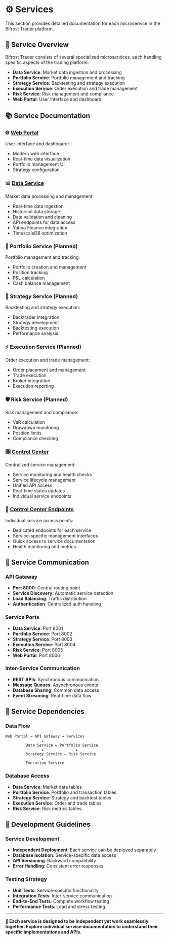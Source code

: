 # ⚙️ Services

This section provides detailed documentation for each microservice in the Bifrost Trader platform.

## 🎯 **Service Overview**

Bifrost Trader consists of several specialized microservices, each handling specific aspects of the trading platform:

- **Data Service**: Market data ingestion and processing
- **Portfolio Service**: Portfolio management and tracking
- **Strategy Service**: Backtesting and strategy execution
- **Execution Service**: Order execution and trade management
- **Risk Service**: Risk management and compliance
- **Web Portal**: User interface and dashboard

## 📚 **Service Documentation**

### **🌐 [Web Portal](web-portal.md)**
User interface and dashboard:
- Modern web interface
- Real-time data visualization
- Portfolio management UI
- Strategy configuration

### **📊 [Data Service](data-service.md)**
Market data processing and management:
- Real-time data ingestion
- Historical data storage
- Data validation and cleaning
- API endpoints for data access
- Yahoo Finance integration
- TimescaleDB optimization

### **💼 Portfolio Service** (Planned)
Portfolio management and tracking:
- Portfolio creation and management
- Position tracking
- P&L calculation
- Cash balance management

### **🧠 Strategy Service** (Planned)
Backtesting and strategy execution:
- Backtrader integration
- Strategy development
- Backtesting execution
- Performance analysis

### **⚡ Execution Service** (Planned)
Order execution and trade management:
- Order placement and management
- Trade execution
- Broker integration
- Execution reporting

### **🛡️ Risk Service** (Planned)
Risk management and compliance:
- VaR calculation
- Drawdown monitoring
- Position limits
- Compliance checking

### **🎛️ [Control Center](control-center.md)**
Centralized service management:
- Service monitoring and health checks
- Service lifecycle management
- Unified API access
- Real-time status updates
- Individual service endpoints

### **🔗 [Control Center Endpoints](control-center-endpoints.md)**
Individual service access points:
- Dedicated endpoints for each service
- Service-specific management interfaces
- Quick access to service documentation
- Health monitoring and metrics

## 🔄 **Service Communication**

### **API Gateway**
- **Port 8000**: Central routing point
- **Service Discovery**: Automatic service detection
- **Load Balancing**: Traffic distribution
- **Authentication**: Centralized auth handling

### **Service Ports**
- **Data Service**: Port 8001
- **Portfolio Service**: Port 8002
- **Strategy Service**: Port 8003
- **Execution Service**: Port 8004
- **Risk Service**: Port 8005
- **Web Portal**: Port 8006

### **Inter-Service Communication**
- **REST APIs**: Synchronous communication
- **Message Queues**: Asynchronous events
- **Database Sharing**: Common data access
- **Event Streaming**: Real-time data flow

## 🎯 **Service Dependencies**

### **Data Flow**
```
Web Portal → API Gateway → Services
                ↓
         Data Service ← Portfolio Service
                ↓              ↓
         Strategy Service ← Risk Service
                ↓
         Execution Service
```

### **Database Access**
- **Data Service**: Market data tables
- **Portfolio Service**: Portfolio and transaction tables
- **Strategy Service**: Strategy and backtest tables
- **Execution Service**: Order and trade tables
- **Risk Service**: Risk metrics tables

## 🚀 **Development Guidelines**

### **Service Development**
- **Independent Deployment**: Each service can be deployed separately
- **Database Isolation**: Service-specific data access
- **API Versioning**: Backward compatibility
- **Error Handling**: Consistent error responses

### **Testing Strategy**
- **Unit Tests**: Service-specific functionality
- **Integration Tests**: Inter-service communication
- **End-to-End Tests**: Complete workflow testing
- **Performance Tests**: Load and stress testing

---

**🎯 Each service is designed to be independent yet work seamlessly together. Explore individual service documentation to understand their specific implementations and APIs.**
